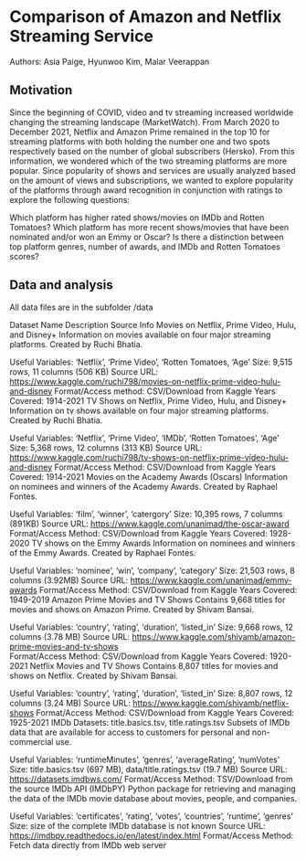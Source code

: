 # Comparison of Amazon and Netflix Streaming Service
Authors: Asia Paige, Hyunwoo Kim, Malar Veerappan

## Motivation

Since the beginning of COVID, video and tv streaming increased worldwide changing the streaming landscape (MarketWatch). From March 2020 to December 2021, Netflix and Amazon Prime remained in the top 10 for streaming platforms with both holding the number one and two spots respectively based on the number of global subscribers (Hersko).
From this information, we wondered which of the two streaming platforms are more popular. Since popularity of shows and services are usually analyzed based on the amount of views and subscriptions, we wanted to explore popularity of the platforms through award recognition in conjunction with ratings to explore the following questions:

Which platform has higher rated shows/movies on IMDb and Rotten Tomatoes?
Which platform has more recent shows/movies that have been nominated and/or won an Emmy or Oscar?
Is there a distinction between top platform genres, number of awards, and IMDb and Rotten Tomatoes scores?

## Data and analysis
All data files are in the subfolder /data

Dataset Name
Description
Source Info
Movies on Netflix, Prime Video, Hulu, and Disney+
Information on movies available on four major streaming platforms. 
Created by Ruchi Bhatia.

Useful Variables: ‘Netflix’, ‘Prime Video’, ‘Rotten Tomatoes, ‘Age’
Size: 9,515 rows, 11 columns (506 KB)
Source URL: https://www.kaggle.com/ruchi798/movies-on-netflix-prime-video-hulu-and-disney 
Format/Access method: CSV/Download from Kaggle
Years Covered: 1914-2021
TV Shows on Netflix, Prime Video, Hulu, and Disney+
Information on tv shows available on four major streaming platforms. Created by Ruchi Bhatia.

Useful Variables: ‘Netflix’, ‘Prime Video’, ‘IMDb’, ‘Rotten Tomatoes’, ‘Age’
Size: 5,368 rows, 12 columns (313 KB)
Source URL: https://www.kaggle.com/ruchi798/tv-shows-on-netflix-prime-video-hulu-and-disney 
Format/Access Method: CSV/Download from Kaggle
Years Covered: 1914-2021
Movies on the Academy Awards (Oscars)
Information on nominees and winners of the Academy Awards. Created by Raphael Fontes.

Useful Variables: ‘film’, ‘winner’, ‘catergory’
Size: 10,395 rows, 7 columns (891KB)
Source URL: https://www.kaggle.com/unanimad/the-oscar-award
Format/Access Method: CSV/Download from Kaggle
Years Covered: 1928-2020
TV shows on the Emmy Awards
Information on nominees and winners of the Emmy Awards. Created by Raphael Fontes.

Useful Variables: ‘nominee’, ‘win’, ‘company’, ‘category’
Size: 21,503 rows, 8 columns (3.92MB)
Source URL: https://www.kaggle.com/unanimad/emmy-awards
Format/Access Method: CSV/Download from Kaggle
Years Covered: 1949-2019
Amazon Prime Movies and TV Shows
Contains 9,668 titles for movies and shows on Amazon Prime. Created by Shivam Bansai.

Useful Variables: ‘country’, ‘rating’, ‘duration’, ‘listed_in’
Size: 9,668 rows, 12 columns (3.78 MB)
Source URL: https://www.kaggle.com/shivamb/amazon-prime-movies-and-tv-shows  
Format/Access Method: CSV/Download from Kaggle
Years Covered: 1920-2021
Netflix Movies and TV Shows
Contains 8,807 titles for movies and shows on Netflix. Created by Shivam Bansai.

Useful Variables: ‘country’, ‘rating’, ‘duration’, ‘listed_in’
Size: 8,807 rows, 12 columns (3.24 MB)
Source URL: https://www.kaggle.com/shivamb/netflix-shows 
Format/Access Method: CSV/Download from Kaggle
Years Covered: 1925-2021
IMDb Datasets: title.basics.tsv,
title.ratings.tsv
Subsets of IMDb data that are available for access to customers for personal and non-commercial use.

Useful Variables: ‘runtimeMinutes’, ‘genres’, ‘averageRating’, ‘numVotes’
Size: title.basics.tsv (697 MB), data/title.ratings.tsv (19.7 MB)
Source URL: https://datasets.imdbws.com/
Format/Access Method: TSV/Download from the source
IMDb API (IMDbPY)
Python package for retrieving and managing the data of the IMDb movie database about movies, people, and companies.

Useful Variables: ‘certificates’, ‘rating’, ‘votes’, ‘countries’, ‘runtime’, ‘genres’
Size: size of the complete IMDb database is not known
Source URL: https://imdbpy.readthedocs.io/en/latest/index.html
Format/Access Method: Fetch data directly from IMDb web server



